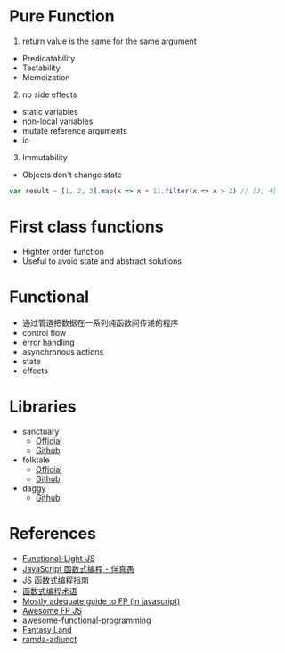 # Pure Function

1. return value is the same for the same argument

-   Predicatability
-   Testability
-   Memoization

2. no side effects

-   static variables
-   non-local variables
-   mutate reference arguments
-   io

3. Immutability

-   Objects don't change state

```javascript
var result = [1, 2, 3].map(x => x + 1).filter(x => x > 2) // [3, 4]
```

# First class functions

-   Highter order function
-   Useful to avoid state and abstract solutions

# Functional

-   通过管道把数据在一系列纯函数间传递的程序
-   control flow
-   error handling
-   asynchronous actions
-   state
-   effects

# Libraries

-   sanctuary
    -   [Official](https://sanctuary.js.org/)
    -   [Github](https://github.com/sanctuary-js/sanctuary)
-   folktale
    -   [Official](https://folktale.origamitower.com/)
    -   [Github](https://github.com/origamitower/folktale)
-   daggy
    -   [Github](https://github.com/fantasyland/daggy)

# References

- [Functional-Light-JS](https://github.com/ikcamp/Functional-Light-JS)
-   [JavaScript 函数式编程 - 佯真愚](https://juejin.im/post/5b7014d5518825612d6441f8)
-   [JS 函数式编程指南](https://llh911001.gitbooks.io/mostly-adequate-guide-chinese/content/)
-   [函数式编程术语](https://github.com/shfshanyue/fp-jargon-zh)
-   [Mostly adequate guide to FP (in javascript)](https://github.com/MostlyAdequate/mostly-adequate-guide)
-   [Awesome FP JS](https://github.com/stoeffel/awesome-fp-js)
-   [awesome-functional-programming](https://github.com/xgrommx/awesome-functional-programming)
-   [Fantasy Land](https://github.com/fantasyland/fantasy-land)
-   [ramda-adjunct]()
